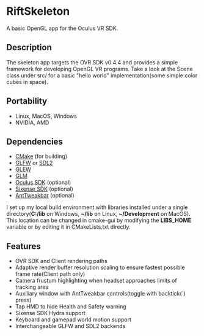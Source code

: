 RiftSkeleton
============

A basic OpenGL app for the Oculus VR SDK.

## Description 
The skeleton app targets the OVR SDK v0.4.4 and provides a simple framework for developing OpenGL VR programs. Take a look at the Scene class under src/ for a basic "hello world" implementation(some simple color cubes in space).

## Portability 

 - Linux, MacOS, Windows  
 - NVIDIA, AMD

## Dependencies 
 - [CMake](http://www.cmake.org/) (for building)
 - [GLFW](http://www.glfw.org/download.html) or [SDL2](https://www.libsdl.org/download-2.0.php)
 - [GLEW](http://glew.sourceforge.net/)
 - [GLM](http://glm.g-truc.net/0.9.6/index.html)
 - [Oculus SDK](https://developer.oculus.com/downloads/) (optional)
 - [Sixense SDK](http://sixense.com/windowssdkdownload) (optional)
 - [AntTweakbar](http://anttweakbar.sourceforge.net/doc/tools:anttweakbar:download) (optional)

I set up my local build environment with libraries installed under a single directory(**C:/lib** on Windows, **~/lib** on Linux, **~/Development** on MacOS). This location can be changed in cmake-gui by modifying the **LIBS_HOME** variable or by editing it in CMakeLists.txt directly.

## Features 
 - OVR SDK and Client rendering paths  
 - Adaptive render buffer resolution scaling to ensure fastest possible frame rate(Client path only)  
 - Camera frustum highlighting when headset approaches limits of tracking area  
 - Auxiliary window with AntTweakbar controls(toggle with backtick(`) press)  
 - Tap HMD to hide Health and Safety warning  
 - Sixense SDK Hydra support  
 - Keyboard and gamepad world motion support
 - Interchangeable GLFW and SDL2 backends  
